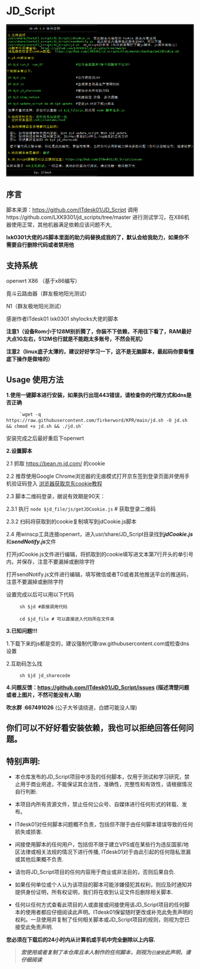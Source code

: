 # JD_Script
![JD_Script](doc/JD_Script.png)
## 序言
   脚本来源：https://github.com/ITdesk01/JD_Script
   调用https://github.com/LXK9301/jd_scripts/tree/master 进行测试学习，在X86机器使用正常，其他机器满足依赖应该问题不大,
   
   **lxk0301大佬的JS脚本里面的助力码替换成我的了，默认会给我助力，如果你不需要自行删除代码或者禁用他**

## 支持系统
openwrt X86 （基于x86编写）

竟斗云路由器（群友极地阳光测试）

N1（群友极地阳光测试）

感谢作者ITdesk01 lxk0301 shylocks大佬的脚本

**注意1（设备Rom小于128M别折腾了，你装不下依赖，不用往下看了，RAM最好大点1G左右，512M也行就是不能跑太多账号，不然会死机）**

**注意2（linux底子太薄的，建议好好学习一下，这不是无脑脚本，最起码你要看懂底下操作是做啥的）**

## Usage 使用方法
**1.使用一键脚本进行安装，如果执行出现443错误，请检查你的代理方式和dns是否正确**

         `wget -q https://raw.githubusercontent.com/firkerword/KPR/main/jd.sh -O jd.sh && chmod +x jd.sh && ./jd.sh`

安装完成之后最好重启下openwrt

**2.设置脚本**

2.1 抓取 https://bean.m.jd.com/  的cookie

2.2 推荐使用Google Chrome浏览器的无痕模式打开京东签到登录页面并使用手机验证码登入 [浏览器获取京东cookie教程](https://gitee.com/lxk0301/jd_scripts/blob/master/backUp/GetJdCookie.md)

2.3 脚本二维码登录，据说有效期是90天：

2.3.1 执行 `node $jd_file/js/getJDCookie.js` # 获取登录二维码

2.3.2 扫码将获取到的cookie复制填写到jdCookie.js脚本

2.4 用winscp工具连接openwrt，进入usr/share/JD_Script目录找到***jdCookie.js***和***sendNotify.js***文件

打开jdCookie.js文件进行编辑，将抓取到的cookie填写进文本第7行开头的单引号内，并保存，注意不要漏掉或删除字符

打开sendNotify.js文件进行编辑，填写微信或者TG或者其他推送平台的推送码，注意不要漏掉或删除字符

设置完成以后可以用以下代码

         sh $jd #直接调用代码

         cd $jd_file # 可以直接进入代码所在文件夹


**3.已知问题!!!**

1.下载下来的js都是空的，建议强制代理raw.githubusercontent.com或检查dns设置

2.互助码怎么找

         sh $jd jd_sharecode


**4.问题反馈：https://github.com/ITdesk01/JD_Script/issues (描述清楚问题或者上图片，不然可能没有人理)**

**吹水群** :**667491026** (公子大爷请绕道，白嫖可能没人理)

## 你们可以不好好看安装依赖，我也可以拒绝回答任何问题。


## 特别声明:

* 本仓库发布的JD_Script项目中涉及的任何脚本，仅用于测试和学习研究，禁止用于商业用途，不能保证其合法性，准确性，完整性和有效性，请根据情况自行判断.

* 本项目内所有资源文件，禁止任何公众号、自媒体进行任何形式的转载、发布。

* ITdesk01对任何脚本问题概不负责，包括但不限于由任何脚本错误导致的任何损失或损害.

* 间接使用脚本的任何用户，包括但不限于建立VPS或在某些行为违反国家/地区法律或相关法规的情况下进行传播, ITdesk01对于由此引起的任何隐私泄漏或其他后果概不负责.

* 请勿将JD_Script项目的任何内容用于商业或非法目的，否则后果自负.

* 如果任何单位或个人认为该项目的脚本可能涉嫌侵犯其权利，则应及时通知并提供身份证明，所有权证明，我们将在收到认证文件后删除相关脚本.

* 任何以任何方式查看此项目的人或直接或间接使用该JD_Script项目的任何脚本的使用者都应仔细阅读此声明。ITdesk01保留随时更改或补充此免责声明的权利。一旦使用并复制了任何相关脚本或JD_Script项目的规则，则视为您已接受此免责声明.

 **您必须在下载后的24小时内从计算机或手机中完全删除以上内容.**  </br>
> ***您使用或者复制了本仓库且本人制作的任何脚本，则视为`已接受`此声明，请仔细阅读***
